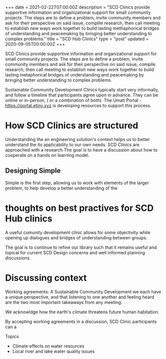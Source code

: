 +++
date = 2021-02-22T07:00:00Z
description = "SCD Clinics provide supportive information and organizational support for small community projects. The steps are to define a problem, invite community members and ask for their perspective on said issue, complile research, then call meeting to establish new ways work together to build lasting methaphorical bridges of understanding and peacemaking by bringing better understanding to complex problems."
title = "SCD Hub Clinics"
type = "post"
updated = 2020-09-05T00:00:00Z
+++

SCD Clinics provide supportive information and organizational support for small community projects. The steps are to define a problem, invite community members and ask for their perspective on said issue, compile research, then call meeting to establish new ways work together to build lasting metaphorical bridges of understanding and peacemaking by bringing better understanding to complex problems.

Sustainable Community Development Clinics typically start very informally, and follow a timeline that participants agree upon in advance.  They can be online or in-person, ( or a combination of both).  The Umati Portal - https://portal.etiny.xyz is developing resources to support this process.

# How SCD Clinics are structured

Understanding the an engineering solution's context helps us to better understand the its applicability to our own needs.  SCD Clinics are approached with a research The goal is to have a discussion about how to cooperate on a hands on learning model.

## Designing Simple

Simple is the first step, allowing us to work with elements of the larger problem, to help develop a better understanding of the

# thoughts on best practives for SCD Hub clinics

A useful comunity development clinic allows for some objectivity while opening up dialogues and bridges of understanding between groups.

The goal is to continue to refine our library such that it remains useful and topical for current SCD Design concerns and well informed planning discussions.

# Discussing context

Working agreements: A Sustainable Community Development 
  we each have a unique perspective, and that listening to one another and feeling heard are the two most important takeaways from any meeting.
  
  We acknowldge how the earth's climate threatens future human habitation.

By accepting working agreements in a discussion, SCD Clinic participants can a

Topics

* Climate effects on water resources
* Local river and lake water quality issues
